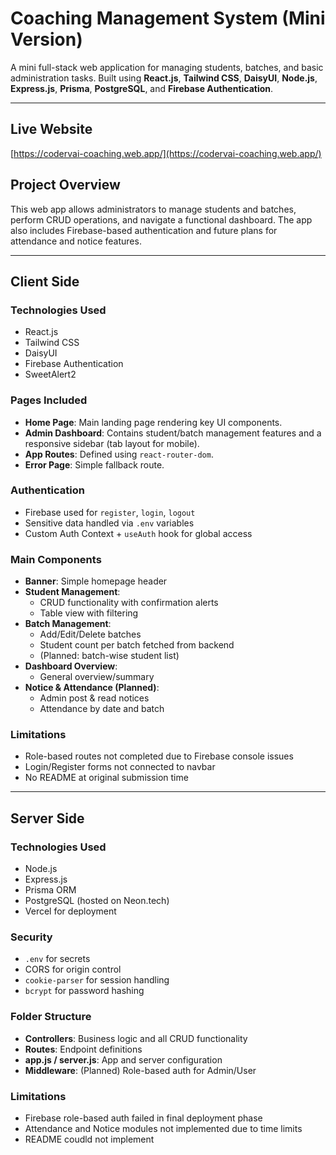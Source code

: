 # Coaching Management System (Mini Version)

A mini full-stack web application for managing students, batches, and basic administration tasks. Built using **React.js**, **Tailwind CSS**, **DaisyUI**, **Node.js**, **Express.js**, **Prisma**, **PostgreSQL**, and **Firebase Authentication**.

---

##  Live Website
 [https://codervai-coaching.web.app/](https://codervai-coaching.web.app/)


## Project Overview
This web app allows administrators to manage students and batches, perform CRUD operations, and navigate a functional dashboard. The app also includes Firebase-based authentication and future plans for attendance and notice features.

---

## Client Side
###  Technologies Used
- React.js
- Tailwind CSS
- DaisyUI
- Firebase Authentication
- SweetAlert2

###  Pages Included
- **Home Page**: Main landing page rendering key UI components.
- **Admin Dashboard**: Contains student/batch management features and a responsive sidebar (tab layout for mobile).
- **App Routes**: Defined using `react-router-dom`.
- **Error Page**: Simple fallback route.

###  Authentication
- Firebase used for `register`, `login`, `logout`
- Sensitive data handled via `.env` variables
- Custom Auth Context + `useAuth` hook for global access

###  Main Components
- **Banner**: Simple homepage header
- **Student Management**:
  - CRUD functionality with confirmation alerts
  - Table view with filtering
- **Batch Management**:
  - Add/Edit/Delete batches
  - Student count per batch fetched from backend
  - (Planned: batch-wise student list)
- **Dashboard Overview**:
  - General overview/summary
- **Notice & Attendance (Planned)**:
  - Admin post & read notices
  - Attendance by date and batch

###  Limitations
- Role-based routes not completed due to Firebase console issues
- Login/Register forms not connected to navbar
- No README at original submission time

---

##  Server Side
###  Technologies Used
- Node.js
- Express.js
- Prisma ORM
- PostgreSQL (hosted on Neon.tech)
- Vercel for deployment

###  Security
- `.env` for secrets
- CORS for origin control
- `cookie-parser` for session handling
- `bcrypt` for password hashing

###  Folder Structure
- **Controllers**: Business logic and all CRUD functionality
- **Routes**: Endpoint definitions
- **app.js / server.js**: App and server configuration
- **Middleware**: (Planned) Role-based auth for Admin/User

###  Limitations
- Firebase role-based auth failed in final deployment phase
- Attendance and Notice modules not implemented due to time limits
- README coudld not implement



